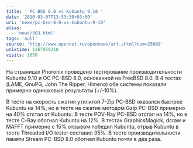 ```yaml
---
title: ' PC-BSD 8.0 vs Kubuntu 9.10 '
date: '2010-03-07T13:53:30+03:00'
uri: 'news/pc-bsd-8-0-vs-kubuntu-9-10'
alias: 
  - 'news/303.html'
tags: 'null'
source: 'http://www.opennet.ru/opennews/art.shtml?num=25688'
unixtime: 1267959210
visits: 1850
---
```

На страницах Phoronix проведено тестирование производительности Kubuntu 9.10 и ОС PC-BSD 8.0, основанной на FreeBSD 8.0. В 4 тестах (LAME, GnuPG, John The Ripper, Himeno) обе системы показали примерно одинаковые результаты (+/-10%).

В тесте на скорость сжатия утилитой 7-Zip PC-BSD оказался быстрее Kubuntu на 14%, но в тесте на сжатие методом Gzip PC-BSD примерно на 40% отстал от Kubuntu. В тесте POV-Ray PC-BSD отстал на 14%, но в тесте C-Ray обогнал Kubuntu на 12%. В тестах GraphicsMagick, dcraw и MAFFT примерно с 15% отрывом победил Kubuntu, отрыв Kubuntu в тесте Threaded I/O tester составил 35%. В тесте производительности памяти Stream PC-BSD 8.0 обогнал Kubuntu почти в два раза.
